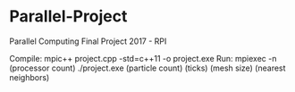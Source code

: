 # Parallel-Project
Parallel Computing Final Project 2017 - RPI

Compile: mpic++ project.cpp -std=c++11 -o project.exe
Run: mpiexec -n (processor count)  ./project.exe (particle count) (ticks) (mesh size) (nearest neighbors)
